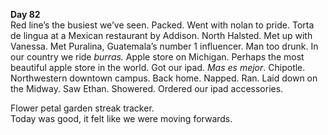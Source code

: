 **Day 82**  
Red line’s the busiest we’ve seen. Packed. Went with nolan to pride. Torta de lingua at a Mexican restaurant by Addison. North Halsted. Met up with Vanessa. Met Puralina, Guatemala’s number 1 influencer. Man too drunk. In our country we ride *burras.* Apple store on Michigan. Perhaps the most beautiful apple store in the world. Got our ipad. *Mas es mejor*. Chipotle. Northwestern downtown campus. Back home. Napped. Ran. Laid down on the Midway. Saw Ethan. Showered. Ordered our ipad accessories. 

Flower petal garden streak tracker.   
Today was good, it felt like we were moving forwards.